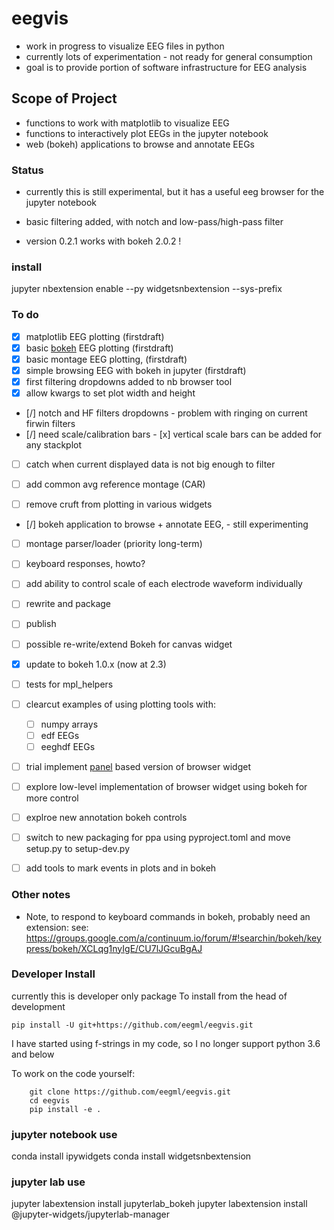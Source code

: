 
# eegvis
- work in progress to visualize EEG files in python
- currently lots of experimentation - not ready for general consumption
- goal is to provide portion of software infrastructure for EEG analysis

## Scope of Project
- functions to work with matplotlib to visualize EEG
- functions to interactively plot EEGs in the jupyter notebook
- web (bokeh) applications to browse and annotate EEGs

### Status
- currently this is still experimental, but it has a useful eeg browser for the jupyter notebook
- basic filtering added, with notch and low-pass/high-pass filter 

- version 0.2.1 works with bokeh 2.0.2 !

### install
jupyter nbextension enable --py widgetsnbextension  --sys-prefix


### To do
- [x] matplotlib EEG plotting (firstdraft)
- [x] basic [bokeh](bokeh.org) EEG plotting (firstdraft)
- [x] basic montage EEG plotting, (firstdraft)
- [x] simple browsing EEG with bokeh in jupyter (firstdraft)
- [x] first filtering dropdowns added to nb browser tool
- [x] allow kwargs to set plot width and height
- [/] notch and HF filters dropdowns - problem with ringing on current firwin filters
- [/] need scale/calibration bars
      - [x] vertical scale bars can be added for any stackplot
- [ ] catch when current displayed data is not big enough to filter
- [ ] add common avg reference montage (CAR)

- [ ] remove cruft from plotting in various widgets
- [/] bokeh application to browse + annotate EEG, - still experimenting
- [ ] montage parser/loader (priority long-term)
- [ ] keyboard responses, howto?
- [ ] add ability to control scale of each electrode waveform individually
- [ ] rewrite and package
- [ ] publish
- [ ] possible re-write/extend Bokeh for canvas widget
- [x] update to bokeh 1.0.x (now at 2.3)
- [ ] tests for mpl_helpers
- [ ] clearcut examples of using plotting tools with:
  - [ ] numpy arrays
  - [ ] edf EEGs
  - [ ] eeghdf EEGs
  
- [ ] trial implement [panel](https://panel.holoviz.org) based version of browser widget
- [ ] explore low-level implementation of browser widget using bokeh for more control
- [ ] explroe new annotation bokeh controls
- [ ] switch to new packaging for ppa using pyproject.toml and move setup.py to setup-dev.py
- [ ] add tools to mark events in plots and in bokeh



### Other notes
- Note, to respond to keyboard commands in bokeh, probably need an extension:
  see: 
  https://groups.google.com/a/continuum.io/forum/#!searchin/bokeh/keypress/bokeh/XCLqg1nyIgE/CU7lJGcuBgAJ



### Developer Install
currently this is developer only package
To install from the head of development
```
pip install -U git+https://github.com/eegml/eegvis.git
```
I have started using f-strings in my code, so I no longer support python 3.6 and below

To work on the code yourself:

```
    git clone https://github.com/eegml/eegvis.git
    cd eegvis
    pip install -e .
```   

### jupyter notebook use
conda install ipywidgets
conda install widgetsnbextension
    
### jupyter lab use
jupyter labextension install jupyterlab_bokeh
jupyter labextension install @jupyter-widgets/jupyterlab-manager
